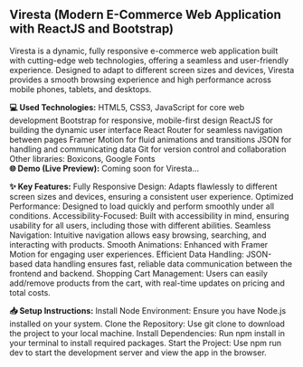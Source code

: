 <h2>Viresta (Modern E-Commerce Web Application with ReactJS and Bootstrap)</h2>
Viresta is a dynamic, fully responsive e-commerce web application built with cutting-edge web technologies, offering a seamless and user-friendly experience. Designed to adapt to different screen sizes and devices, Viresta provides a smooth browsing experience and high performance across mobile phones, tablets, and desktops.

<b>💻 Used Technologies:</b>
HTML5, CSS3, JavaScript for core web development
Bootstrap for responsive, mobile-first design
ReactJS for building the dynamic user interface
React Router for seamless navigation between pages
Framer Motion for fluid animations and transitions
JSON for handling and communicating data
Git for version control and collaboration
Other libraries: Boxicons, Google Fonts <br>
<b>🌐 Demo (Live Preview):</b>
Coming soon for Viresta...

<b>✨ Key Features:</b>
Fully Responsive Design: Adapts flawlessly to different screen sizes and devices, ensuring a consistent user experience.
Optimized Performance: Designed to load quickly and perform smoothly under all conditions.
Accessibility-Focused: Built with accessibility in mind, ensuring usability for all users, including those with different abilities.
Seamless Navigation: Intuitive navigation allows easy browsing, searching, and interacting with products.
Smooth Animations: Enhanced with Framer Motion for engaging user experiences.
Efficient Data Handling: JSON-based data handling ensures fast, reliable data communication between the frontend and backend.
Shopping Cart Management: Users can easily add/remove products from the cart, with real-time updates on pricing and total costs.

<b>📥 Setup Instructions:</b>
Install Node Environment: Ensure you have Node.js installed on your system.
Clone the Repository: Use git clone to download the project to your local machine.
Install Dependencies: Run npm install in your terminal to install required packages.
Start the Project: Use npm run dev to start the development server and view the app in the browser.
